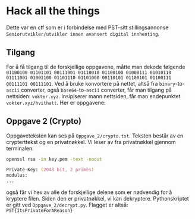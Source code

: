 # Hack all the things
Dette var en ctf som er i forbindelse med PST-sitt stillingsannonse `Seniorutvikler/utvikler innen avansert digital innhenting`. 
## Tilgang
For å få tilgang til de forskjellige oppgavene, måtte man dekode følgende `01100100 01101101 00111001 01110010 01100100 01000111 01010110 01111001 01001100 01101110 01101000 00110101 01100101 01100111 00111101 00111101`. Ved å bruke konvortere på nettet, altså fra `binary`-to-`ascii` converter, også `base64`-to-`ascii` converter, får man tilgang på nettsiden: `vokter.xyz`. Insipiserer mann nettsiden, får man endepunktet `vokter.xyz/hvithatt`. Her er oppgavene:
## Oppgave 2 (Crypto)
Oppgaveteksten kan ses på `Oppgave_2/crypto.txt`. Teksten består av en crypterttekst og en privatnøkkel. Vi leser av fra privatnøkkel gjennom terminalen:
```zsh
openssl rsa -in key.pem -text -noout

Private-Key: (2048 bit, 2 primes)
modulus:
...
```
også får vi hex av alle de forskjellige delene som er nødvendig for å kryptere filen. Siden den er privatnøkkel, vi kan dekryptere. Pythonskriptet er gitt ved `Oppgave_2/decrypt.py`. Flagget er altså: `PST{ItsPrivateForAReason}`

